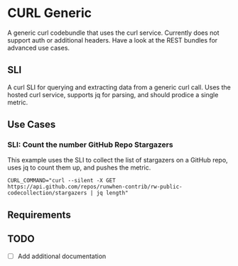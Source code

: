 # CURL Generic
A generic curl codebundle that uses the curl service. Currently does not support auth or additional headers. Have a look at the REST bundles for advanced use cases. 

## SLI 
A curl SLI for querying and extracting data from a generic curl call. Uses the hosted curl service, supports jq for parsing, and should prodice a single metric.

## Use Cases
### SLI: Count the number GitHub Repo Stargazers
This example uses the SLI to collect the list of stargazers on a GitHub repo, uses jq to count them up, and pushes the metric. 

```
CURL_COMMAND="curl --silent -X GET https://api.github.com/repos/runwhen-contrib/rw-public-codecollection/stargazers | jq length"
```

## Requirements

## TODO
- [ ] Add additional documentation